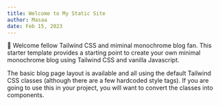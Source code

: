 ```yaml
---
title: Welcome to My Static Site
author: Masaa
date: Feb 15, 2023
---
```


👋 Welcome fellow Tailwind CSS and miminal monochrome blog fan. This starter template provides a starting point to create your own minimal monochrome blog using Tailwind CSS and vanilla Javascript.

The basic blog page layout is available and all using the default Tailwind CSS classes (although there are a few hardcoded style tags). If you are going to use this in your project, you will want to convert the classes into components.
